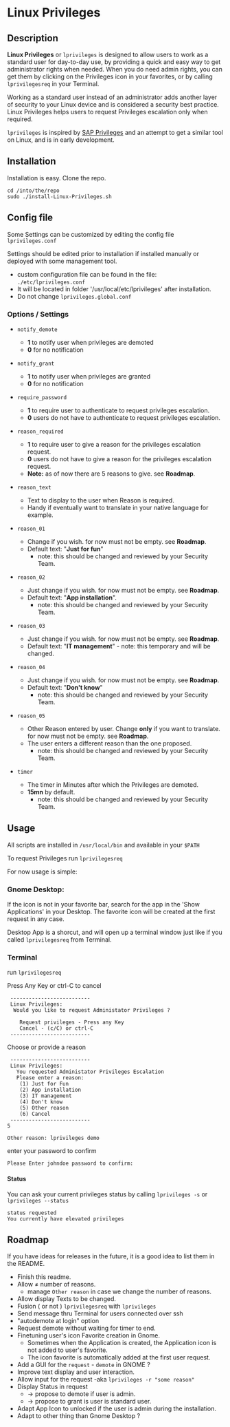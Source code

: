 # Linux Privileges


## Description
**Linux Privileges** or `lprivileges` is designed to allow users to work as a standard user for day-to-day use, by providing a quick and easy way to get administrator rights when needed. When you do need admin rights, you can get them by clicking on the Privileges icon in your favorites, or by calling `lprivilegesreq` in your Terminal.

Working as a standard user instead of an administrator adds another layer of security to your Linux device and is considered a security best practice. Linux Privileges helps users to request Privileges escalation only when required.

`lprivileges` is inspired by [SAP Privileges](https://github.com/SAP/macOS-enterprise-privileges) and an attempt to get a similar tool on Linux, and is in early development.


## Installation
Installation is easy. Clone the repo.

```
cd /into/the/repo
sudo ./install-Linux-Privileges.sh
```

## Config file

Some Settings can be customized by editing the config file `lprivileges.conf`

Settings should be edited prior to installation if installed manually or deployed with some management tool.

- custom configuration file can be found in the file: `./etc/lprivileges.conf`
- It will be located in folder '/usr/local/etc/lprivileges' after installation.
- Do not change `lprivileges.global.conf`


### Options / Settings

- `notify_demote`
	- **1** to notify user when privileges are demoted 
	- **0** for no notification 
- `notify_grant`
	- **1** to notify user when privileges are granted
	- **0** for no notification 
- `require_password`
	- **1** to require user to authenticate to request privileges escalation.
	- **0** users do not have to authenticate to request privileges escalation.
- `reason_required`
	- **1** to require user to give a reason for the privileges escalation request.
	- **0** users do not have to give a reason for the privileges escalation request.
	- **Note:** as of now there are 5 reasons to give. see **Roadmap**.

- `reason_text`
	- Text to display to the user when Reason is required. 
	- Handy if eventually want to translate in your native language for example.
- `reason_01`
	- Change if you wish. for now must not be empty. see **Roadmap**.
	- Default text: "**Just for fun**" 
		- note: this should be changed and reviewed by your Security Team.
- `reason_02`
	- Just change if you wish. for now must not be empty. see **Roadmap**.
	- Default text: "**App installation**".
		- note: this should be changed and reviewed by your Security Team.
- `reason_03`
	- Just change if you wish. for now must not be empty. see **Roadmap**.
	- Default text: "**IT management**" - note: this temporary and will be changed.
- `reason_04`
	- Just change if you wish. for now must not be empty. see **Roadmap**.
	- Default text: "**Don't know**" 
		- note: this should be changed and reviewed by your Security Team.
- `reason_05`
	- Other Reason entered by user. Change **only** if you want to translate. for now must not be empty. see **Roadmap**.
	- The user enters a different reason than the one proposed.
		- note: this should be changed and reviewed by your Security Team.
- `timer`
	- The timer in Minutes after which the Privileges are demoted.
	- **15mn** by default.
		- note: this should be changed and reviewed by your Security Team.


## Usage

All scripts are installed in `/usr/local/bin` and available in your `$PATH`

To request Privileges run `lprivilegesreq`

For now usage is simple:

### Gnome Desktop:

If the icon is not in your favorite bar, search for the app in the 'Show Applications' in your Desktop. The favorite icon will be created at the first request in any case. 

Desktop App is a shorcut, and will open up a terminal window just like if you called `lprivilegesreq` from Terminal.


### Terminal 

run `lprivilegesreq`

Press Any Key or ctrl-C to cancel

```
 --------------------------
 Linux Privileges:
  Would you like to request Administator Privileges ?
  
    Request privileges - Press any Key
    Cancel - (c/C) or ctrl-C
 --------------------------
```
Choose or provide a reason


```
 --------------------------
 Linux Privileges:
   You requested Administator Privileges Escalation
   Please enter a reason:
    (1) Just for Fun
    (2) App installation
    (3) IT management
    (4) Don't know
    (5) Other reason
    (6) Cancel
 --------------------------
5

Other reason: lprivileges demo
```
enter your password to confirm

```
Please Enter johndoe password to confirm:

```


#### Status

You can ask your current privileges status by calling `lprivileges -s` or `lprivileges --status`

```
status requested
You currently have elevated privileges
```

## Roadmap
If you have ideas for releases in the future, it is a good idea to list them in the README.

- Finish this readme.
- Allow ≠ number of reasons.
	- manage `Other reason` in case we change the number of reasons.
- Allow display Texts to be changed.
- Fusion ( or not ) `lprivilegesreq` with `lprivileges`
- Send message thru Terminal for users connected over ssh
- "autodemote at login" option
- Request demote without waiting for timer to end.
- Finetuning user's icon Favorite creation in Gnome.
	- Sometimes when the Application is created, the Application icon is not added to user's favorite.
	- The icon favorite is automatically added at the first user request.
- Add a GUI for the `request` - `demote` in GNOME ?
- Improve text display and user interaction.
- Allow input for the request -aka `lprivileges -r "some reason"`
- Display Status in request
	- -> propose to demote if user is admin.
	- -> propose to grant is user is standard user.
- Adapt App Icon to unlocked if the user is admin during the installation.
- Adapt to other thing than Gnome Desktop ?



